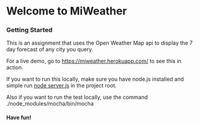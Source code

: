 <h1>Welcome to MiWeather</h1>
<h3>Getting Started</h3>
<p>This is an assignment that uses the Open Weather Map api to display the 7 day forecast of any city you query.</p>
<p>For a live demo, go to <a href="https://miweather.herokuapp.com/">https://miweather.herokuapp.com/</a> to see this in action.</p>
<p>If you want to run this locally, make sure you have node.js installed and simple run <u>node server.js</u> in the project root.</p>
<p>Also if you want to run the test locally, use the command ./node_modules/mocha/bin/mocha </p>
<h4>Have fun!</h4>
